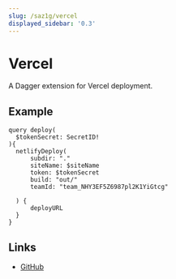 ```yaml
---
slug: /saz1g/vercel
displayed_sidebar: '0.3'
---
```


# Vercel

A Dagger extension for Vercel deployment.

## Example

```
query deploy(
  $tokenSecret: SecretID!
){
  netlifyDeploy(
      subdir: "."
      siteName: $siteName
      token: $tokenSecret
      build: "out/"
      teamId: "team_NHY3EF5Z6987pl2K1YiGtcg"

  ) {
      deployURL
  }
}
```

## Links

- [GitHub](https://github.com/slumbering/dagger-vercel)